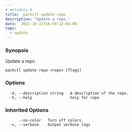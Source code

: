 ```yaml
---
# metadata # 
title:  pachctl update repo
description: "Update a repo."
date:  2022-10-11T16:50:12-04:00
tags:
  - update
---
```


### Synopsis

Update a repo.

```
pachctl update repo <repo> [flags]
```

### Options

```
  -d, --description string   A description of the repo.
  -h, --help                 help for repo
```

### Inherited Options

```
      --no-color   Turn off colors.
  -v, --verbose    Output verbose logs
```

